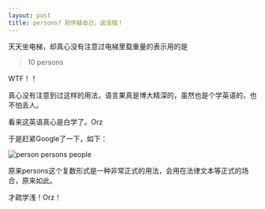 ```yaml
---
layout: post
title: persons? 别怀疑自己，这没错！
---
```


天天坐电梯，却真心没有注意过电梯里载重量的表示用的是
>10 persons

WTF！！

真心没有注意到过这样的用法，语言果真是博大精深的，虽然也是个学英语的，也不怕丢人。

看来这英语真心是白学了。Orz

于是赶紧Google了一下，如下：

![person persons people](http://7xqrll.com1.z0.glb.clouddn.com/2017-03-22%2010%2052%2007-person-persons-people.png)

原来persons这个复数形式是一种非常正式的用法，会用在法律文本等正式的场合，原来如此。

才疏学浅！Orz！
